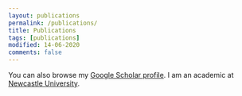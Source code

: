 ```yaml
---
layout: publications
permalink: /publications/
title: Publications
tags: [publications]
modified: 14-06-2020
comments: false
---
```


You can also browse my <a href="https://scholar.google.es/citations?user=ZEtKYf8AAAAJ" target="_blank">Google Scholar profile</a>. I am an academic at <a href="https://www.ncl.ac.uk/" target="_blank">Newcastle University</a>. 
